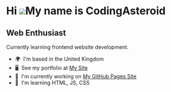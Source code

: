 Hi ![](https://user-images.githubusercontent.com/18350557/176309783-0785949b-9127-417c-8b55-ab5a4333674e.gif)My name is CodingAsteroid
======================================================================================================================================

Web Enthusiast
--------------

Currently learning frontend website development.

* 🌍  I'm based in the United Kingdom
* 🖥️  See my portfolio at [My Site](http://codingasteroid.github.io)
* 🚀  I'm currently working on [My GitHub Pages Site](http://codingasteroid.github.io)
* 🧠  I'm learning HTML, JS, CSS
